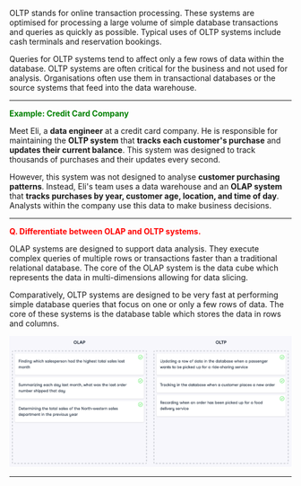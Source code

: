 
OLTP stands for online transaction processing. These systems are optimised for processing a large volume of simple database transactions and queries as quickly as possible. Typical uses of OLTP systems include cash terminals and reservation bookings.

Queries for OLTP systems tend to affect only a few rows of data within the database. OLTP systems are often critical for the business and not used for analysis. Organisations often use them in transactional databases or the source systems that feed into the data warehouse.

---

<span style="color:green;font-weight:bold;">Example: Credit Card Company</span>

Meet Eli, a **data engineer** at a credit card company. He is responsible for maintaining the **OLTP system** that **tracks each customer's purchase** and **updates their current balance**. This system was designed to track thousands of purchases and their updates every second. 

However, this system was not designed to analyse **customer purchasing patterns**. Instead, Eli's team uses a data warehouse and an **OLAP system** that **tracks purchases by year, customer age, location, and time of day**. Analysts within the company use this data to make business decisions.

---

<span style="color:red;font-weight:bold;">Q. Differentiate between OLAP and OLTP systems.</span>

OLAP systems are designed to support data analysis. They execute complex queries of multiple rows or transactions faster than a traditional relational database. The core of the OLAP system is the data cube which represents the data in multi-dimensions allowing for data slicing. 

Comparatively, OLTP systems are designed to be very fast at performing simple database queries that focus on one or only a few rows of data. The core of these systems is the database table which stores the data in rows and columns.

![oltp-vs-olap](olap-vs-oltp.png)

---
